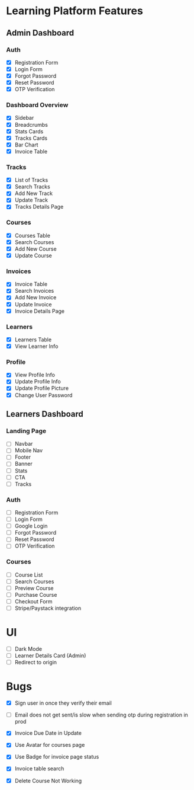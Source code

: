 # Learning Platform Features

## Admin Dashboard

### Auth

- [x] Registration Form
- [x] Login Form
- [x] Forgot Password
- [x] Reset Password
- [x] OTP Verification

### Dashboard Overview

- [x] Sidebar
- [x] Breadcrumbs
- [x] Stats Cards
- [x] Tracks Cards
- [x] Bar Chart
- [x] Invoice Table

### Tracks

- [x] List of Tracks
- [x] Search Tracks
- [x] Add New Track
- [x] Update Track
- [x] Tracks Details Page

### Courses

- [x] Courses Table
- [x] Search Courses
- [x] Add New Course
- [x] Update Course

### Invoices

- [x] Invoice Table
- [x] Search Invoices
- [x] Add New Invoice
- [x] Update Invoice
- [x] Invoice Details Page

### Learners

- [x] Learners Table
- [x] View Learner Info

### Profile

- [x] View Profile Info
- [x] Update Profile Info
- [x] Update Profile Picture
- [x] Change User Password

## Learners Dashboard

### Landing Page

- [ ] Navbar
- [ ] Mobile Nav
- [ ] Footer
- [ ] Banner
- [ ] Stats
- [ ] CTA
- [ ] Tracks

### Auth

- [ ] Registration Form
- [ ] Login Form
- [ ] Google Login
- [ ] Forgot Password
- [ ] Reset Password
- [ ] OTP Verification

### Courses

- [ ] Course List
- [ ] Search Courses
- [ ] Preview Course
- [ ] Purchase Course
- [ ] Checkout Form
- [ ] Stripe/Paystack integration

# UI
- [ ] Dark Mode
- [ ] Learner Details Card (Admin)
- [ ] Redirect to origin

# Bugs
- [x] Sign user in once they verify their email
- [ ] Email does not get sent/is slow when sending otp during registration in prod
- [x] Invoice Due Date in Update
- [x] Use Avatar for courses page
- [x] Use Badge for invoice page status
- [x] Invoice table search
- [x] Delete Course Not Working

